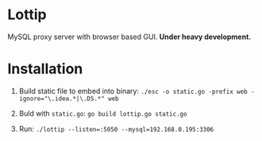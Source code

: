 # Lottip

MySQL proxy server with browser based GUI.
**Under heavy development.**

# Installation

1) Build static file to embed into binary: `./esc -o static.go -prefix web -ignore="\.idea.*|\.DS.*" web`

2) Buld with `static.go`: `go build lottip.go static.go`

3) Run: `./lottip --listen=:5050 --mysql=192.168.0.195:3306`
